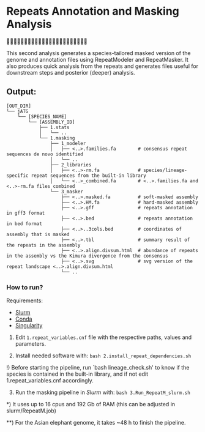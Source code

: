 # Repeats Annotation and Masking Analysis
🧬😷🧬😷🧬😷🧬😷🧬😷🧬😷🧬😷🧬😷🧬😷🧬😷🧬😷🧬

This second analysis generates a species-tailored masked version of the genome and annotation files using RepeatModeler and RepeatMasker. It also produces quick analysis from the repeats and generates files useful for downstream steps and posterior (deeper) analysis.

## Output:
```
[OUT_DIR]
└── jATG
    └── [SPECIES_NAME]
        └── [ASSEMBLY_ID]
            ├── 1.stats
            │   └── ..
            └── 1.masking
                ├── 1_modeler
                │   ├── <..>.families.fa        # consensus repeat sequences de novo identified
                │   └── ..
                ├── 2_libraries
                │   ├── <..>-rm.fa              # species/lineage-specific repeat sequences from the built-in library
                │   └── <..>_combined.fa        # <..>.families.fa and <..>-rm.fa files combined
                └── 3_masker
                    ├── <..>.masked.fa          # soft-masked assembly
                    ├── <..>.HM.fa              # hard-masked assembly
                    ├── <..>.gff                # repeats annotation in gff3 format
                    ├── <..>.bed                # repeats annotation in bed format
                    ├── <..>..3cols.bed         # coordinates of assembly that is masked
                    ├── <..>.tbl                # summary result of the repeats in the assembly
                    ├── <..>.align.divsum.html  # abundance of repeats in the assembly vs the Kimura divergence from the consensus  
                    ├── <..>.svg                # svg version of the repeat landscape <..>.align.divsum.html
                    └── ..

```

### How to run?

Requirements:
* [Slurm](https://slurm.schedmd.com)
* [Conda](https://docs.conda.io)
* [Singularity](https://sylabs.io/guides/3.0/user-guide/index.html)


1) Edit `1.repeat_variables.cnf` file with the respective paths, values and parameters.

2) Install needed software with: `bash 2.install_repeat_dependencies.sh`

!) Before starting the pipeline, run `bash lineage_check.sh' to know if the species is contained in the built-in library, and if not edit 1.repeat_variables.cnf accordingly.

3) Run the masking pipeline in _Slurm_ with: `bash 3.Run_RepeatM_slurm.sh`

\*) It uses up to 16 cpus and 192 Gb of RAM (this can be adjusted in slurm/RepeatM.job)

\**) For the Asian elephant genome, it takes ~48 h to finish the pipeline.

